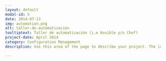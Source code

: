 ```yaml
---
layout: default
modal-id: 5
date: 2014-07-13
img: automation.png
alt: taller-de-automatización
tooltiptext: Taller de automatización (i.e Ansible y/o Chef)
project-date: April 2014
category: Configuration Management
description: Use this area of the page to describe your project. The icon above is part of a free icon set by <a href="https://sellfy.com/p/8Q9P/jV3VZ/">Flat Icons</a>. On their website, you can download their free set with 16 icons, or you can purchase the entire set with 146 icons for only $12!

---
```


